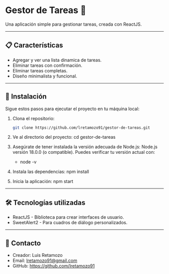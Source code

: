 # Gestor de Tareas 📝

Una aplicación simple para gestionar tareas, creada con ReactJS.

---

## 📋 Características

- Agregar y ver una lista dinamica de tareas.
- Eliminar tareas con confirmación.
- Eliminar tareas completas.
- Diseño minimalista y funcional.

---

## 🚀 Instalación

Sigue estos pasos para ejecutar el proyecto en tu máquina local:

1. Clona el repositorio:
   ```bash
   git clone https://github.com/lretamozo91/gestor-de-tareas.git

2. Ve al directorio del proyecto:
    cd gestor-de-tareas

3. Asegúrate de tener instalada la versión adecuada de Node.js:
    Node.js versión 18.0.0 (o compatible).
    Puedes verificar tu versión actual con:
    - node -v

4. Instala las dependencias:
    npm install

5. Inicia la aplicación:
    npm start

---

## 🛠️ Tecnologías utilizadas

- ReactJS - Biblioteca para crear interfaces de usuario.
- SweetAlert2 - Para cuadros de diálogo personalizados.

---

## 📧 Contacto

- Creador: Luis Retamozo
- Email: lretamozo91@gmail.com
- GitHub: https://github.com/lretamozo91